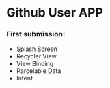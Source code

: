 # Github User APP

### First submission:
- Splash Screen
- Recycler View
- View Binding
- Parcelable Data
- Intent
